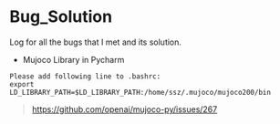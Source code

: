 # Bug_Solution
Log for all the bugs that I met and its solution.
* Mujoco Library in Pycharm
```
Please add following line to .bashrc:
export LD_LIBRARY_PATH=$LD_LIBRARY_PATH:/home/ssz/.mujoco/mujoco200/bin
```
> https://github.com/openai/mujoco-py/issues/267
